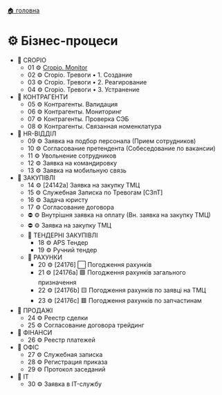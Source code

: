 ﻿[🏠 головна](../README.MD)

# ⚙️ Бізнес-процеси

- 📂 CROPIO  
	- 01 ⚙️ [Cropio. Monitor](./A/01/README.MD)
	- 02 ⚙️ Cropio. Тревоги • 1. Создание
	- 03 ⚙️ Cropio. Тревоги • 2. Реагирование
	- 04 ⚙️ Cropio. Тревоги • 3. Устранение
- 📂 КОНТРАГЕНТИ
	- 05 ⚙️ Контрагенты. Валидация
	- 06 ⚙️ Контрагенты. Мониторинг
	- 07 ⚙️ Контрагенты. Проверка СЭБ
	- 08 ⚙️ Контрагенты. Связанная номенклатура
- 📂 HR-ВІДДІЛ
	- 09 ⚙️ Заявка на подбор персонала (Прием сотрудников)
	- 10 ⚙️ Согласование претендента (Собеседование по вакансии)
	- 11 ⚙️ Увольнение сотрудников
	- 12 ⚙️ Заявка на командировку
	- 13 ⚙️ Заявка на мобильную связь
- 📂 ЗАКУПІВЛІ
	- 14 ⚙️ [24142a] Заявка на закупку ТМЦ
	- 15 ⚙️ Служебная Записка по Тревогам [СЗпТ]
	- 16 ⚙️ Задача юристу
	- 17 ⚙️ Согласование договора 
	- ⛔ ⚙️ Внутрішня заявка на оплату (Вн. заявка на закупку ТМЦ)
	- ⛔ ⚙️ Заявка на закупку ТМЦ
	- 📂 ТЕНДЕРНІ ЗАКУПІВЛІ
		- 18 ⚙️ APS Тендер
		- 19 ⚙️ Ручний тендер
	- 📂 РАХУНКИ
		- 20 ⚙️ [24176] ⬜ Погодження рахунків
		- 21 ⚙️ [24176a] 🟩 Погодження рахунків загального призначення
		- 22 ⚙️ [24176b] 🟨 Погодження рахунків по заявці на ТМЦ
		- 23 ⚙️ [24176c] 🟥 Погодження рахунків по запчастинам
- 📂 ПРОДАЖІ
	- 24 ⚙️ Реестр сделки
	- 25 ⚙️ Согласование договора трейдинг
- 📂 ФІНАНСИ
	- 26 ⚙️ Реестр платежей
- 📂 ОФІС
	- 27 ⚙️ Служебная записка
	- 28 ⚙️ Регистрация приказа
	- 29 ⚙️ Протокол заседаний
- 📂 IT
	- 30 ⚙️ Заявка в IT-службу